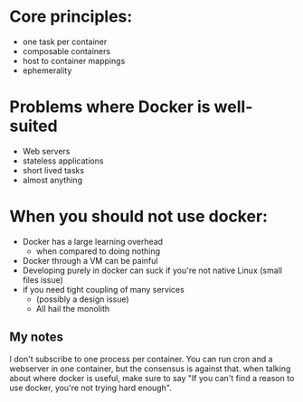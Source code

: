 # Core principles:
 - one task per container
 - composable containers
 - host to container mappings
 - ephemerality

# Problems where Docker is well-suited
 - Web servers
 - stateless applications
 - short lived tasks
 - almost anything

# When you should not use docker:
 - Docker has a large learning overhead
   - when compared to doing nothing
 - Docker through a VM can be painful
 - Developing purely in docker can suck if you're not native Linux (small files issue)
 - if you need tight coupling of many services
   - (possibly a design issue)
   - All hail the monolith


## My notes
I don't subscribe to one process per container. You can run cron and a webserver in one container, but the consensus is against that.
 when talking about where docker is useful, make sure to say "If you can't find a reason to use docker, you're not trying hard enough".
